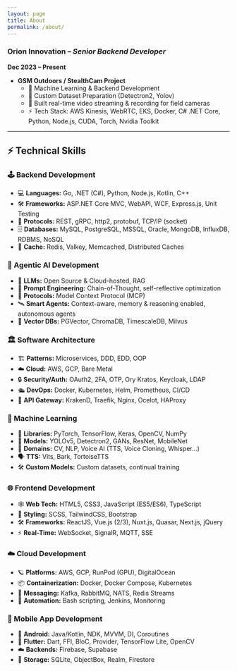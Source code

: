 ```yaml
---
layout: page
title: About
permalink: /about/
---
```


### Orion Innovation – *Senior Backend Developer*  
**Dec 2023 – Present**

- **GSM Outdoors / StealthCam Project**  
  - 🧬 Machine Learning & Backend Development  
  - 🎯 Custom Dataset Preparation (Detectron2, Yolov)  
  - 📡 Built real-time video streaming & recording for field cameras  
  - ⚡ Tech Stack: AWS Kinesis, WebRTC, EKS, Docker, C# .NET Core, Python, Node.js, CUDA, Torch, Nvidia Toolkit

---

## ⚡️ Technical Skills

### 🕹️ Backend Development
- 💻 **Languages:** Go, .NET (C#), Python, Node.js, Kotlin, C++
- 🛠️ **Frameworks:** ASP.NET Core MVC, WebAPI, WCF, Express.js, Unit Testing
- 📡 **Protocols:** REST, gRPC, http2, protobuf, TCP/IP (socket)
- 🗄️ **Databases:** MySQL, PostgreSQL, MSSQL, Oracle, MongoDB, InfluxDB, RDBMS, NoSQL
- 🧊 **Cache:** Redis, Valkey, Memcached, Distributed Caches

### 🤖 Agentic AI Development
- 🧬 **LLMs:** Open Source & Cloud-hosted, RAG
- 🧠 **Prompt Engineering:** Chain-of-Thought, self-reflective optimization
- 🔗 **Protocols:** Model Context Protocol (MCP)
- 🛰️ **Smart Agents:** Context-aware, memory & reasoning enabled, autonomous agents
- 🧬 **Vector DBs:** PGVector, ChromaDB, TimescaleDB, Milvus

### 🏛️ Software Architecture
- 🏗️ **Patterns:** Microservices, DDD, EDD, OOP
- ☁️ **Cloud:** AWS, GCP, Bare Metal
- 🔒 **Security/Auth:** OAuth2, 2FA, OTP, Ory Kratos, Keycloak, LDAP
- 🛳️ **DevOps:** Docker, Kubernetes, Helm, Prometheus, CI/CD
- 🚦 **API Gateway:** KrakenD, Traefik, Nginx, Ocelot, HAProxy

### 🧬 Machine Learning
- 🧰 **Libraries:** PyTorch, TensorFlow, Keras, OpenCV, NumPy
- 🦾 **Models:** YOLOv5, Detectron2, GANs, ResNet, MobileNet
- 🌈 **Domains:** CV, NLP, Voice AI (TTS, Voice Cloning, Whisper…)
- 🗣️ **TTS:** Vits, Bark, TortoiseTTS
- 🛠️ **Custom Models:** Custom datasets, continual training

### 🌐 Frontend Development
- 🕸️ **Web Tech:** HTML5, CSS3, JavaScript (ES5/ES6), TypeScript
- 🎨 **Styling:** SCSS, TailwindCSS, Bootstrap
- 🛠️ **Frameworks:** ReactJS, Vue.js (2/3), Nuxt.js, Quasar, Next.js, jQuery
- ⚡ **Real-Time:** WebSocket, SignalR, MQTT, SSE

### ☁️ Cloud Development
- 🪐 **Platforms:** AWS, GCP, RunPod (GPU), DigitalOcean
- 📦 **Containerization:** Docker, Docker Compose, Kubernetes
- 📨 **Messaging:** Kafka, RabbitMQ, NATS, Redis Streams
- 🤖 **Automation:** Bash scripting, Jenkins, Monitoring

### 📱 Mobile App Development
- 🤖 **Android:** Java/Kotlin, NDK, MVVM, DI, Coroutines
- 🦋 **Flutter:** Dart, FFI, BloC, Provider, TensorFlow Lite, OpenCV
- ☁️ **Backends:** Firebase, Supabase
- 💾 **Storage:** SQLite, ObjectBox, Realm, Firestore


